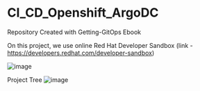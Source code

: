 # CI_CD_Openshift_ArgoDC
Repository Created with Getting-GitOps Ebook

On this project, we use online Red Hat Developer Sandbox (link - https://developers.redhat.com/developer-sandbox)

![image](https://github.com/user-attachments/assets/55e0e49d-984f-478d-9fc1-b0a68fb2a2c8)

Project Tree
![image](https://github.com/user-attachments/assets/4bee049f-68cc-42ff-8da0-d07a1db25605)


